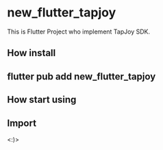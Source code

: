 # new_flutter_tapjoy

This is Flutter Project who implement TapJoy SDK.

## How install

## flutter pub add new_flutter_tapjoy

## How start using

## Import

<:)>

